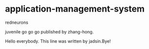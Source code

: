 application-management-system
=============================

redneurons

juvenile go go go published by zhang-hong.

Hello everybody. This line was written by jadsin.Bye!
